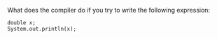 What does the compiler do if you try to write the following expression:
````
double x;
System.out.println(x);
````
